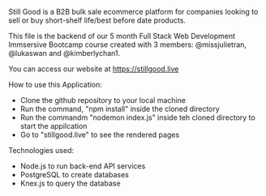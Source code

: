 Still Good is a B2B bulk sale ecommerce platform for companies looking to sell or buy short-shelf life/best before date products.

This file is the backend of our 5 month Full Stack Web Development Immsersive Bootcamp course created with 3 members: @missjulietran, @lukaswan and @kimberlychan1.

You can access our website at https://stillgood.live


How to use this Application:

- Clone the github repository to your local machine
- Run the command, "npm install" inside the cloned directory
- Run the commandm "nodemon index.js" inside teh cloned directory to start the appilcation
- Go to "stillgood.live" to see the rendered pages

Technologies used:
- Node.js to run back-end API services
- PostgreSQL to create databases
- Knex.js to query the database

